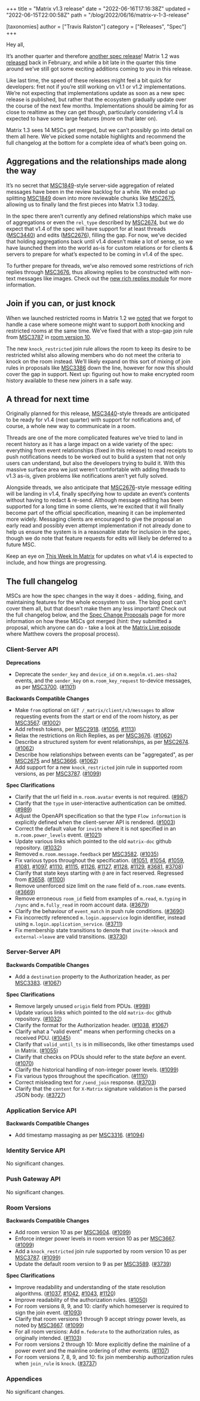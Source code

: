 +++
title = "Matrix v1.3 release"
date = "2022-06-16T17:16:38Z"
updated = "2022-06-15T22:00:58Z"
path = "/blog/2022/06/16/matrix-v-1-3-release"

[taxonomies]
author = ["Travis Ralston"]
category = ["Releases", "Spec"]
+++

Hey all,

It’s another quarter and therefore [another spec release](https://spec.matrix.org/v1.3/)! Matrix 1.2 was [released](https://matrix.org/blog/2022/02/02/matrix-v-1-2-release) back in February, and while a bit late in the quarter this time around we’ve still got some exciting additions coming to you in this release.

Like last time, the speed of these releases might feel a bit quick for developers: fret not if you’re still working on v1.1 or v1.2 implementations. We’re not expecting that implementations update as soon as a new spec release is published, but rather that the ecosystem gradually update over the course of the next few months. Implementations should be aiming for as close to realtime as they can get though, particularly considering v1.4 is expected to have some large features (more on that later on).

Matrix 1.3 sees 14 MSCs get merged, but we can’t possibly go into detail on them all here. We’ve picked some notable highlights and recommend the full changelog at the bottom for a complete idea of what’s been going on.

## Aggregations and the relationships made along the way

It’s no secret that [MSC1849](https://github.com/matrix-org/matrix-spec-proposals/pull/1849)-style server-side aggregation of related messages have been in the review backlog for a while. We ended up splitting [MSC1849](https://github.com/matrix-org/matrix-spec-proposals/pull/1849) down into more reviewable chunks like [MSC2675](https://github.com/matrix-org/matrix-spec-proposals/pull/2675), allowing us to finally land the first pieces into Matrix 1.3 today.

In the spec there aren’t currently any defined relationships which make use of aggregations or even the `rel_type` described by [MSC2674](https://github.com/matrix-org/matrix-spec-proposals/pull/2674), but we do expect that v1.4 of the spec will have support for at least threads ([MSC3440](https://github.com/matrix-org/matrix-spec-proposals/pull/3440)) and edits ([MSC2676](https://github.com/matrix-org/matrix-spec-proposals/pull/2676)), filling the gap. For now, we’ve decided that holding aggregations back until v1.4 doesn’t make a lot of sense, so we have launched them into the world as-is for custom relations or for clients & servers to prepare for what’s expected to be coming in v1.4 of the spec.

To further prepare for threads, we’ve also removed some restrictions of rich replies through [MSC3676](https://github.com/matrix-org/matrix-spec-proposals/pull/3676), thus allowing replies to be constructed with non-text messages like images. Check out the [new rich replies module](https://spec.matrix.org/v1.3/client-server-api/#rich-replies) for more information.

## Join if you can, or just knock

When we launched restricted rooms in Matrix 1.2 we [noted](https://matrix.org/blog/2022/02/02/matrix-v-1-2-release#public-but-not-too-public-join-rules) that we forgot to handle a case where someone might want to support _both_ knocking and restricted rooms at the same time. We’ve fixed that with a stop-gap join rule from [MSC3787](https://github.com/matrix-org/matrix-spec-proposals/pull/3787) in [room version 10](https://spec.matrix.org/v1.3/rooms/v10/).

The new `knock_restricted` join rule allows the room to keep its desire to be restricted whilst also allowing members who do not meet the criteria to knock on the room instead. We’ll likely expand on this sort of mixing of join rules in proposals like [MSC3386](https://github.com/matrix-org/matrix-spec-proposals/pull/3386) down the line, however for now this should cover the gap in support. Next up: figuring out how to make encrypted room history available to these new joiners in a safe way.

## A thread for next time

Originally planned for this release, [MSC3440](https://github.com/matrix-org/matrix-spec-proposals/pull/3440)-style threads are anticipated to be ready for v1.4 (next quarter) with support for notifications and, of course, a whole new way to communicate in a room.

Threads are one of the more complicated features we’ve tried to land in recent history as it has a large impact on a wide variety of the spec: everything from event relationships (fixed in this release) to read receipts to push notifications needs to be worked out to build a system that not only users can understand, but also the developers trying to build it. With this massive surface area we just weren’t comfortable with adding threads to v1.3 as-is, given problems like notifications aren’t yet fully solved.

Alongside threads, we also anticipate that [MSC2676](https://github.com/matrix-org/matrix-spec-proposals/pull/2676)-style message editing will be landing in v1.4, finally specifying how to update an event’s contents without having to redact & re-send. Although message editing has been supported for a long time in some clients, we're excited that it will finally become part of the official specification, meaning it can be implemented more widely. Messaging clients are encouraged to give the proposal an early read and possibly even attempt implementation if not already done to help us ensure the system is in a reasonable state for inclusion in the spec, though we do note that feature requests for edits will likely be deferred to a future MSC.

Keep an eye on [This Week In Matrix](https://matrix.org/blog/category/this-week-in-matrix) for updates on what v1.4 is expected to include, and how things are progressing.

## The full changelog

MSCs are how the spec changes in the way it does - adding, fixing, and maintaining features for the whole ecosystem to use. The blog post can’t cover them all, but that doesn’t make them any less important! Check out the full changelog below, and the [Spec Change Proposals](https://spec.matrix.org/unstable/proposals/) page for more information on how these MSCs got merged (hint: they submitted a proposal, which anyone can do - take a look at the [Matrix Live episode](https://www.youtube.com/watch?v=SFkZz60RRfc) where Matthew covers the proposal process).

### Client-Server API

<strong>Deprecations</strong>

- Deprecate the `sender_key` and `device_id` on `m.megolm.v1.aes-sha2` events, and the `sender_key` on `m.room_key_request` to-device messages, as per [MSC3700](https://github.com/matrix-org/matrix-spec-proposals/pull/3700). ([#1101](https://github.com/matrix-org/matrix-spec/issues/1101))

<strong>Backwards Compatible Changes</strong>

- Make `from` optional on `GET /_matrix/client/v3/messages` to allow requesting events from the start or end of the room history, as per [MSC3567](https://github.com/matrix-org/matrix-spec-proposals/pull/3567). ([#1002](https://github.com/matrix-org/matrix-spec/issues/1002))
- Add refresh tokens, per [MSC2918](https://github.com/matrix-org/matrix-spec-proposals/pull/2918). ([#1056](https://github.com/matrix-org/matrix-spec/issues/1056), [#1113](https://github.com/matrix-org/matrix-spec/issues/1113))
- Relax the restrictions on Rich Replies, as per [MSC3676](https://github.com/matrix-org/matrix-spec-proposals/pull/3676). ([#1062](https://github.com/matrix-org/matrix-spec/issues/1062))
- Describe a structured system for event relationships, as per [MSC2674](https://github.com/matrix-org/matrix-spec-proposals/pull/2674). ([#1062](https://github.com/matrix-org/matrix-spec/issues/1062))
- Describe how relationships between events can be "aggregated", as per [MSC2675](https://github.com/matrix-org/matrix-spec-proposals/pull/2675) and [MSC3666](https://github.com/matrix-org/matrix-spec-proposals/pull/3666). ([#1062](https://github.com/matrix-org/matrix-spec/issues/1062))
- Add support for a new `knock_restricted` join rule in supported room versions, as per [MSC3787](https://github.com/matrix-org/matrix-spec-proposals/pull/3787). ([#1099](https://github.com/matrix-org/matrix-spec/issues/1099))

<strong>Spec Clarifications</strong>

- Clarify that the url field in `m.room.avatar` events is not required. ([#987](https://github.com/matrix-org/matrix-spec/issues/987))
- Clarify that the `type` in user-interactive authentication can be omitted. ([#989](https://github.com/matrix-org/matrix-spec/issues/989))
- Adjust the OpenAPI specification so that the type `Flow information` is explicitly defined when the client-server API is rendered. ([#1003](https://github.com/matrix-org/matrix-spec/issues/1003))
- Correct the default value for `invite` where it is not specified in an `m.room.power_levels` event. ([#1021](https://github.com/matrix-org/matrix-spec/issues/1021))
- Update various links which pointed to the old `matrix-doc` github repository. ([#1032](https://github.com/matrix-org/matrix-spec/issues/1032))
- Removed `m.room.message.feedback` per [MSC3582](https://github.com/matrix-org/matrix-spec-proposals/pull/3582). ([#1035](https://github.com/matrix-org/matrix-spec/issues/1035))
- Fix various typos throughout the specification. ([#1051](https://github.com/matrix-org/matrix-spec/issues/1051), [#1054](https://github.com/matrix-org/matrix-spec/issues/1054), [#1059](https://github.com/matrix-org/matrix-spec/issues/1059), [#1081](https://github.com/matrix-org/matrix-spec/issues/1081), [#1097](https://github.com/matrix-org/matrix-spec/issues/1097), [#1110](https://github.com/matrix-org/matrix-spec/issues/1110), [#1115](https://github.com/matrix-org/matrix-spec/issues/1115), [#1126](https://github.com/matrix-org/matrix-spec/issues/1126), [#1127](https://github.com/matrix-org/matrix-spec/issues/1127), [#1128](https://github.com/matrix-org/matrix-spec/issues/1128), [#1129](https://github.com/matrix-org/matrix-spec/issues/1129), [#3681](https://github.com/matrix-org/matrix-spec-proposals/issues/3681), [#3708](https://github.com/matrix-org/matrix-spec-proposals/issues/3708))
- Clarify that state keys starting with `@` are in fact reserved. Regressed from [#3658](https://github.com/matrix-org/matrix-spec-proposals/pull/3658). ([#1100](https://github.com/matrix-org/matrix-spec/issues/1100))
- Remove unenforced size limit on the `name` field of `m.room.name` events. ([#3669](https://github.com/matrix-org/matrix-spec-proposals/issues/3669))
- Remove erroneous `room_id` field from examples of `m.read`, `m.typing` in `/sync` and `m.fully_read` in room account data. ([#3679](https://github.com/matrix-org/matrix-spec-proposals/issues/3679))
- Clarify the behaviour of `event_match` in push rule conditions. ([#3690](https://github.com/matrix-org/matrix-spec-proposals/issues/3690))
- Fix incorrectly referenced `m.login.appservice` login identifier, instead using `m.login.application_service`. ([#3711](https://github.com/matrix-org/matrix-spec-proposals/issues/3711))
- Fix membership state transitions to denote that `invite->knock` and `external->leave` are valid transitions. ([#3730](https://github.com/matrix-org/matrix-spec-proposals/issues/3730))

### Server-Server API

<strong>Backwards Compatible Changes</strong>

- Add a `destination` property to the Authorization header, as per [MSC3383](https://github.com/matrix-org/matrix-spec-proposals/pull/3383). ([#1067](https://github.com/matrix-org/matrix-spec/issues/1067))

<strong>Spec Clarifications</strong>

- Remove largely unused `origin` field from PDUs. ([#998](https://github.com/matrix-org/matrix-spec/issues/998))
- Update various links which pointed to the old `matrix-doc` github repository. ([#1032](https://github.com/matrix-org/matrix-spec/issues/1032))
- Clarify the format for the Authorization header. ([#1038](https://github.com/matrix-org/matrix-spec/issues/1038), [#1067](https://github.com/matrix-org/matrix-spec/issues/1067))
- Clarify what a "valid event" means when performing checks on a received PDU. ([#1045](https://github.com/matrix-org/matrix-spec/issues/1045))
- Clarify that `valid_until_ts` is in milliseconds, like other timestamps used in Matrix. ([#1055](https://github.com/matrix-org/matrix-spec/issues/1055))
- Clarify that checks on PDUs should refer to the state _before_ an event. ([#1070](https://github.com/matrix-org/matrix-spec/issues/1070))
- Clarify the historical handling of non-integer power levels. ([#1099](https://github.com/matrix-org/matrix-spec/issues/1099))
- Fix various typos throughout the specification. ([#1110](https://github.com/matrix-org/matrix-spec/issues/1110))
- Correct misleading text for `/send_join` response. ([#3703](https://github.com/matrix-org/matrix-spec-proposals/issues/3703))
- Clarify that the `content` for `X-Matrix` signature validation is the parsed JSON body. ([#3727](https://github.com/matrix-org/matrix-spec-proposals/issues/3727))

### Application Service API

<strong>Backwards Compatible Changes</strong>

- Add timestamp massaging as per [MSC3316](https://github.com/matrix-org/matrix-spec-proposals/pull/3316). ([#1094](https://github.com/matrix-org/matrix-spec/issues/1094))

### Identity Service API

No significant changes.

### Push Gateway API

No significant changes.

### Room Versions

<strong>Backwards Compatible Changes</strong>

- Add room version 10 as per [MSC3604](https://github.com/matrix-org/matrix-spec-proposals/pull/3604). ([#1099](https://github.com/matrix-org/matrix-spec/issues/1099))
- Enforce integer power levels in room version 10 as per [MSC3667](https://github.com/matrix-org/matrix-spec-proposals/pull/3667). ([#1099](https://github.com/matrix-org/matrix-spec/issues/1099))
- Add a `knock_restricted` join rule supported by room version 10 as per [MSC3787](https://github.com/matrix-org/matrix-spec-proposals/pull/3787). ([#1099](https://github.com/matrix-org/matrix-spec/issues/1099))
- Update the default room version to 9 as per [MSC3589](https://github.com/matrix-org/matrix-spec-proposals/pull/3589). ([#3739](https://github.com/matrix-org/matrix-spec-proposals/issues/3739))

<strong>Spec Clarifications</strong>

- Improve readability and understanding of the state resolution algorithms. ([#1037](https://github.com/matrix-org/matrix-spec/issues/1037), [#1042](https://github.com/matrix-org/matrix-spec/issues/1042), [#1043](https://github.com/matrix-org/matrix-spec/issues/1043), [#1120](https://github.com/matrix-org/matrix-spec/issues/1120))
- Improve readability of the authorization rules. ([#1050](https://github.com/matrix-org/matrix-spec/issues/1050))
- For room versions 8, 9, and 10: clarify which homeserver is required to sign the join event. ([#1093](https://github.com/matrix-org/matrix-spec/issues/1093))
- Clarify that room versions 1 through 9 accept stringy power levels, as noted by [MSC3667](https://github.com/matrix-org/matrix-spec-proposals/pull/3667). ([#1099](https://github.com/matrix-org/matrix-spec/issues/1099))
- For all room versions: Add `m.federate` to the authorization rules, as originally intended. ([#1103](https://github.com/matrix-org/matrix-spec/issues/1103))
- For room versions 2 through 10: More explicitly define the mainline of a power event and the mainline ordering of other events. ([#1107](https://github.com/matrix-org/matrix-spec/issues/1107))
- For room versions 7, 8, 9, and 10: fix join membership authorization rules when `join_rule` is `knock`. ([#3737](https://github.com/matrix-org/matrix-spec-proposals/issues/3737))

### Appendices

No significant changes.

